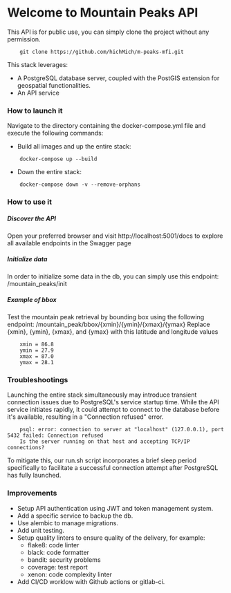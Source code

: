 # Welcome to Mountain Peaks API
This API is for public use, you can simply clone the project without any permission.
```
    git clone https://github.com/hichMich/m-peaks-mfi.git
```
This stack leverages:
- A PostgreSQL database server, coupled with the PostGIS extension for geospatial functionalities.
- An API service

### How to launch it
Navigate to the directory containing the docker-compose.yml file and execute the following commands:
- Build all images and up the entire stack:
```
    docker-compose up --build
```
- Down the entire stack:
```
    docker-compose down -v --remove-orphans
```

### How to use it
##### Discover the API
Open your preferred browser and visit http://localhost:5001/docs to explore all available endpoints in the Swagger page
##### Initialize data
In order to initialize some data in the db, you can simply use this endpoint: /mountain_peaks/init

##### Example of bbox
Test the mountain peak retrieval by bounding box using the following endpoint:
/mountain_peak/bbox/{xmin}/{ymin}/{xmax}/{ymax}
Replace {xmin}, {ymin}, {xmax}, and {ymax} with this latitude and longitude values

```
    xmin = 86.8
    ymin = 27.9
    xmax = 87.0
    ymax = 28.1
```

### Troubleshootings
Launching the entire stack simultaneously may introduce transient connection issues due to PostgreSQL's service startup time. While the API service initiates rapidly, it could attempt to connect to the database before it's available, resulting in a "Connection refused" error.
```
    psql: error: connection to server at "localhost" (127.0.0.1), port 5432 failed: Connection refused
    Is the server running on that host and accepting TCP/IP connections?
```
To mitigate this, our run.sh script incorporates a brief sleep period specifically to facilitate a successful connection attempt after PostgreSQL has fully launched.

### Improvements
- Setup API authentication using JWT and token management system. 
- Add a specific service to backup the db.
- Use alembic to manage migrations.
- Add unit testing.
- Setup quality linters to ensure quality of the delivery, for example:
  - flake8: code linter
  - black: code formatter
  - bandit: security problems
  - coverage: test report
  - xenon: code complexity linter
- Add CI/CD worklow with Github actions or gitlab-ci.